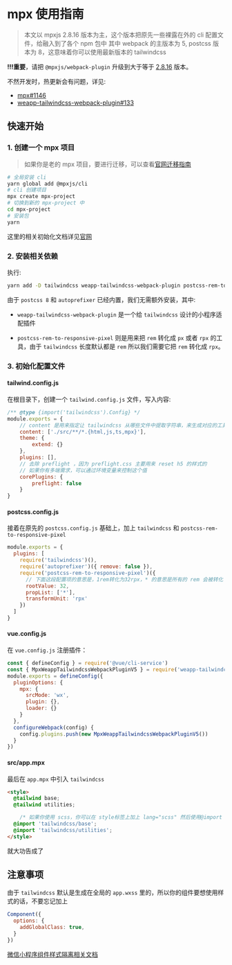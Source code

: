 # mpx 使用指南

> 本文以 mpxjs 2.8.16 版本为主，这个版本把原先一些裸露在外的 cli 配置文件，给融入到了各个 npm 包中
> 其中 webpack 的主版本为 5, postcss 版本为 8，这意味着你可以使用最新版本的 tailwindcss

**!!!重要**，请把 `@mpxjs/webpack-plugin` 升级到大于等于 [2.8.16](https://github.com/didi/mpx/releases/tag/v2.8.16) 版本。

不然开发时，热更新会有问题，详见:

- [mpx#1146](https://github.com/didi/mpx/issues/1146)
- [weapp-tailwindcss-webpack-plugin#133](https://github.com/sonofmagic/weapp-tailwindcss-webpack-plugin/issues/133)

## 快速开始

### 1. 创建一个 mpx 项目

> 如果你是老的 mpx 项目，要进行迁移，可以查看[官网迁移指南](https://mpxjs.cn/guide/migrate/2.8.html)

```bash
# 全局安装 cli
yarn global add @mpxjs/cli
# cli 创建项目
mpx create mpx-project
# 切换到新的 mpx-project 中
cd mpx-project
# 安装包
yarn
```

这里的相关初始化文档详见[官网](https://mpxjs.cn/guide/basic/start.html)

### 2. 安装相关依赖

执行:

```bash
yarn add -D tailwindcss weapp-tailwindcss-webpack-plugin postcss-rem-to-responsive-pixel
```

由于 `postcss 8` 和 `autoprefixer` 已经内置，我们无需额外安装，其中:

- `weapp-tailwindcss-webpack-plugin` 是一个给 `tailwindcss` 设计的小程序适配插件

- `postcss-rem-to-responsive-pixel` 则是用来把 `rem` 转化成 `px` 或者 `rpx` 的工具，由于 `tailwindcss` 长度默认都是 `rem` 所以我们需要它把 `rem` 转化成 `rpx`。

### 3. 初始化配置文件

#### tailwind.config.js

在根目录下，创建一个 `tailwind.config.js` 文件，写入内容:

```js
/** @type {import('tailwindcss').Config} */
module.exports = {
    // content 是用来指定让 tailwindcss 从哪些文件中提取字符串，来生成对应的工具类
    content: ['./src/**/*.{html,js,ts,mpx}'],
    theme: {
        extend: {}
    },
    plugins: [],
    // 去除 preflight ，因为 preflight.css 主要用来 reset h5 的样式的
    // 如果你有多端需求，可以通过环境变量来控制这个值
    corePlugins: {
        preflight: false
    }
}
```

#### postcss.config.js

接着在原先的 `postcss.config.js` 基础上，加上 `tailwindcss` 和 `postcss-rem-to-responsive-pixel`

```js
module.exports = {
  plugins: [
    require('tailwindcss')(),
    require('autoprefixer')({ remove: false }),
    require('postcss-rem-to-responsive-pixel')({
      // 下面这段配置项的意思是，1rem转化为32rpx，* 的意思是所有的 rem 会被转化
      rootValue: 32,
      propList: ['*'],
      transformUnit: 'rpx'
    })
  ]
}
```

#### vue.config.js

在 `vue.config.js` 注册插件：

```js
const { defineConfig } = require('@vue/cli-service')
const { MpxWeappTailwindcssWebpackPluginV5 } = require('weapp-tailwindcss-webpack-plugin')
module.exports = defineConfig({
  pluginOptions: {
    mpx: {
      srcMode: 'wx',
      plugin: {},
      loader: {}
    }
  },
  configureWebpack(config) {
    config.plugins.push(new MpxWeappTailwindcssWebpackPluginV5())
  }
})
```

#### src/app.mpx

最后在 `app.mpx` 中引入 `tailwindcss`

```html
<style>
  @tailwind base;
  @tailwind utilities;

    /* 如果你使用 scss，你可以在 style标签上加上 lang="scss" 然后使用@import */
  @import 'tailwindcss/base';
  @import 'tailwindcss/utilities';
</style>
```

就大功告成了

## 注意事项

由于 `tailwindcss` 默认是生成在全局的 `app.wxss` 里的，所以你的组件要想使用样式的话，不要忘记加上

```js
Component({
  options: {
    addGlobalClass: true,
  }
})
```

[微信小程序组件样式隔离相关文档](https://developers.weixin.qq.com/miniprogram/dev/framework/custom-component/wxml-wxss.html#%E7%BB%84%E4%BB%B6%E6%A0%B7%E5%BC%8F%E9%9A%94%E7%A6%BB)

<!-- ## 目前存在的问题

目前存在，在开发时，热更新无法生成样式的问题

我给 `mpx` 提了一个 `issue`， 详见 [didi/mpx/issues/1146](https://github.com/didi/mpx/issues/1146)

这时候要保存一下 `app.mpx` / `tailwind.config.js` / `package.json` 进行全量更新

[#133](https://github.com/sonofmagic/weapp-tailwindcss-webpack-plugin/issues/133) 中，这个问题已经修复，请把 `mpx` 升级到大于等于 [2.8.16](https://github.com/didi/mpx/releases/tag/v2.8.16) 版本 -->
<!-- 又出现了保存后，热更新无效的问题

// taro-plugin-compiler-optimization

<https://github.com/sonofmagic/weapp-tailwindcss-webpack-plugin/issues/123>

<https://github.com/CANntyield/taro-plugin-compiler-optimization/blob/main/index.js>

cache-loader?? -->
